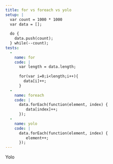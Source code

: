 ```yaml
---
title: for vs foreach vs yolo
setup: |
  var count = 1000 * 1000
  var data = [];
  
  do {
    data.push(count);
  } while(--count);
tests:
  -
    name: for
    code: |
      var length = data.length;
      
      for(var i=0;i<length;i++){
        data[i]++;
      }
  -
    name: foreach
    code: |
      data.forEach(function(element, index) {
         data[index]++;
      });
  -
    name: yolo
    code: |
      data.forEach(function(element, index) {
         element++;
      });
---
```

Yolo
